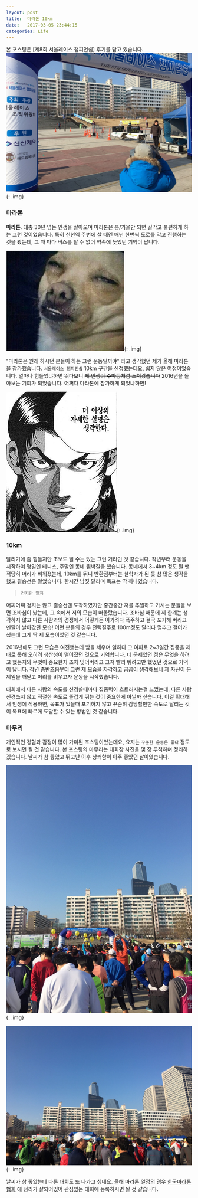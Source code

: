 ```yaml
---
layout: post
title:  마라톤 10km
date:   2017-03-05 23:44:15
categories: Life
---
```


본 포스팅은 [제8회 서울레이스 챔피언쉽] 후기를 담고 있습니다.
![제8회 서울레이스 챔피언쉽](/assets/images/marathon_0225/entrance.jpg){: .img}


### 마라톤

**마라톤**. 대충 30년 넘는 인생을 살아오며 마라톤은 봄/가을만 되면 길막고 불편하게 하는 그런 것이었습니다.
특히 신천역 주변에 살 때엔 매년 한번씩 도로를 막고 진행하는 것을 봤는데, 그 때 마다 버스를 탈 수 없어 약속에 늦었던 기억이 납니다.

![아련한 기억](/assets/images/marathon_0225/fun1.jpg){: .img}


"마라톤은 원래 하시던 분들이 하는 그런 운동일꺼야" 라고 생각했던 제가 올해 마라톤을 참가했습니다.
`서울레이스 챔피언쉽` 10km 구간을 신청했는데요, 쉽지 않은 여정이었습니다.
얼마나 힘들었냐하면 뛰다보니 <del>제 인생이 주마등처럼 스쳐갔습니다</del> 2016년을 돌아보는 기회가 되었습니다.
어쩌다 마라톤에 참가하게 되었냐하면!

![더 이상의 자세한 설명은 생략한다](/assets/images/meme/no_any_more_explanation.jpg){: .img}


### 10km

달리기에 좀 힘들지만 초보도 뛸 수는 있는 그런 거리인 것 같습니다.
작년부터 운동을 시작하여 평일엔 테니스, 주말엔 동네 뜀박질을 했습니다.
동네에서 3~4km 정도 뛸 땐 적당히 머리가 비워졌는데, 10km를 뛰니 반환점부터는 철학자가 된 듯 참 많은 생각을 했고 결승선은 멀었습니다.
한시간 남짓 달리며 목표는 딱 하나였습니다.

> `걷지만 말자`


어찌어찌 걷지는 않고 결승선엔 도착하였지만 중간중간 저를 추월하고 가시는 분들을 보면 조바심이 났는데, 그 속에서 저의 모습이 떠올랐습니다.
조바심 때문에 제 한계는 생각하지 않고 다른 사람과의 경쟁에서 어떻게든 이기려다 폭주하고 결국 포기해 버리고 멘탈이 날아갔던 모습!
어떤 분들의 경우 전력질주로 100m정도 달리다 멈추고 걸어가셨는데 그게 딱 제 모습이었던 것 같습니다.

2016년에도 그런 모습은 여전했는데 밤을 세우며 일하다 그 여파로 2~3일간 집중을 제대로 못해 오히려 생산성이 떨어졌던 것으로 기억합니다.
더 문제였던 점은 무엇을 하려고 했는지와 무엇이 중요한지 조차 잊어버리고 그저 빨리 뛰려고만 했었던 것으로 기억이 납니다.
작년 중반즈음부터 그런 제 모습을 자각하고 곰곰이 생각해보니 제 자신이 문제임을 깨닫고 머리를 비우고자 운동을 시작했습니다.

대회에서 다른 사람의 속도를 신경쓸때마다 집중력이 흐트러지는걸 느꼈는데, 다른 사람 신경쓰지 않고 적절한 속도로 즐겁게 뛰는 것이 중요한게 아닐까 싶습니다.
이걸 확대해서 인생에 적용하면, 목표가 있을때 포기하지 않고 꾸준히 감당할만한 속도로 달리는 것이 목표에 빠르게 도달할 수 있는 방법인 것 같습니다.


### 마무리

개인적인 경험과 감정이 많이 가미된 포스팅이었는데요, 요지는 `꾸준한 운동은 좋다` 정도로 보시면 될 것 같습니다.
본 포스팅의 마무리는 대회장 사진을 몇 장 투척하며 정리하겠습니다.
날씨가 참 좋았고 뛰고난 이후 상쾌함이 아주 좋았던 날이었습니다.

![제8회 서울레이스 챔피언쉽](/assets/images/marathon_0225/crowd1.jpg){: .img}

![제8회 서울레이스 챔피언쉽](/assets/images/marathon_0225/crowd2.jpg){: .img}

날씨가 참 좋았는데 다른 대회도 또 나가고 싶네요.
올해 마라톤 일정의 경우 [한국마라톤협회] 에 정리가 잘되어있어 관심있는 대회에 등록하시면 될 것 같습니다.

[한국마라톤협회]: http://www.amarun.com/html/schedule/sched_2.asp?ms=22
